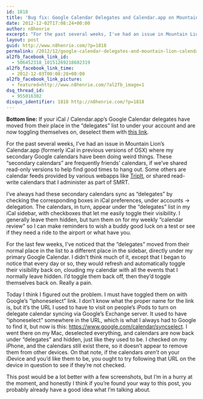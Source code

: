 ```yaml
---
id: 1818
title: 'Bug fix: Google Calendar Delegates and Calendar.app on Mountain Lion'
date: 2012-12-02T17:08:24+00:00
author: n8henrie
excerpt: "For the past several weeks, I've had an issue in Mountain Lion's Calendar.app (formerly iCal in previous versions of OSX) where my secondary Google calendars have been doing weird things."
layout: post
guid: http://www.n8henrie.com/?p=1818
permalink: /2012/12/google-calendar-delegates-and-mountain-lion-calendar/
al2fb_facebook_link_id:
  - 506452318_10151269218602319
al2fb_facebook_link_time:
  - 2012-12-03T00:08:28+00:00
al2fb_facebook_link_picture:
  - featured=http://www.n8henrie.com/?al2fb_image=1
dsq_thread_id:
  - 955016302
disqus_identifier: 1818 http://n8henrie.com/?p=1818
---
```

**Bottom line:** If your iCal / Calendar.app’s Google Calendar delegates have moved from their place in the “delegates” list to under your account and are now toggling themselves on, deselect them with [this link](https://www.google.com/calendar/syncselect "iphoneselect").
  
<!--more-->

For the past several weeks, I’ve had an issue in Mountain Lion’s Calendar.app (formerly iCal in previous versions of OSX) where my secondary Google calendars have been doing weird things. These “secondary calendars” are frequently friends’ calendars, if we’ve shared read-only versions to help find good times to hang out. Some others are calendar feeds provided by various webapps like [TripIt](http://www.tripit.com), or shared read-write calendars that I administer as part of SMRT.

I’ve always had these secondary calendars sync as “delegates” by checking the corresponding boxes in iCal preferences, under accounts -> delegation. The calendars, in turn, appear under the “delegates” list in my iCal sidebar, with checkboxes that let me easily toggle their visibility. I generally leave them hidden, but turn them on for my weekly “calendar review” so I can make reminders to wish a buddy good luck on a test or see if they need a ride to the airport or what have you.

For the last few weeks, I’ve noticed that the “delegates” moved from their normal place in the list to a different place in the sidebar, directly under my primary Google Calendar. I didn’t think much of it, except that I began to notice that every day or so, they would refresh and automatically toggle their visibility back on, clouding my calendar with all the events that I normally leave hidden. I’d toggle them back off, then they’d toggle themselves back on. Really a pain.

Today I think I figured out the problem. I must have toggled them on with Google’s “iphoneselect” link. I don’t know what the proper name for the link is, but it’s the URL I used to have to visit on people’s iPods to turn on delegate calendar syncing via Google’s Exchange server. It used to have “iphoneselect” somewhere in the URL, which is what I always had to Google to find it, but now is this: <https://www.google.com/calendar/syncselect>. I went there on my Mac, deselected everything, and calendars are now back under “delegates” and hidden, just like they used to be. I checked on my iPhone, and the calendars still exist there, so it doesn’t appear to remove them from other devices. On that note, if the calendars _aren’t_ on your iDevice and you’d like them to be, you ought to try following that URL on the device in question to see if they’re not checked.

This post would be a lot better with a few screenshots, but I’m in a hurry at the moment, and honestly I think if you’re found your way to this post, you probably already have a good idea what I’m talking about.